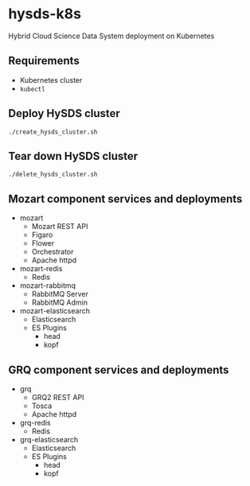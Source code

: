 # hysds-k8s
Hybrid Cloud Science Data System deployment on Kubernetes

## Requirements
- Kubernetes cluster
- `kubectl`

## Deploy HySDS cluster
```
./create_hysds_cluster.sh
```

## Tear down HySDS cluster
```
./delete_hysds_cluster.sh
```

## Mozart component services and deployments

- mozart
  - Mozart REST API
  - Figaro
  - Flower
  - Orchestrator
  - Apache httpd
- mozart-redis
  - Redis
- mozart-rabbitmq
  - RabbitMQ Server
  - RabbitMQ Admin
- mozart-elasticsearch
  - Elasticsearch
  - ES Plugins
    - head
    - kopf

## GRQ component services and deployments

- grq
  - GRQ2 REST API
  - Tosca
  - Apache httpd
- grq-redis
  - Redis
- grq-elasticsearch
  - Elasticsearch
  - ES Plugins
    - head
    - kopf
